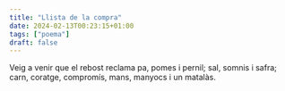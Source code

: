 ```yaml
---
title: "Llista de la compra"
date: 2024-02-13T00:23:15+01:00
tags: ["poema"]
draft: false
---
```


Veig a venir
que el rebost reclama
pa, pomes i pernil;
sal, somnis i safra;
carn, coratge, compromís,
mans, manyocs i un matalàs.